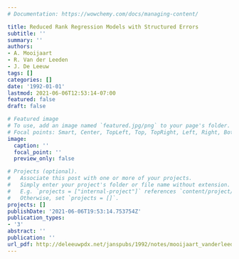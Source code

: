 ```yaml
---
# Documentation: https://wowchemy.com/docs/managing-content/

title: Reduced Rank Regression Models with Structured Errors
subtitle: ''
summary: ''
authors:
- A. Mooijaart
- R. Van der Leeden
- J. De Leeuw
tags: []
categories: []
date: '1992-01-01'
lastmod: 2021-06-06T12:53:14-07:00
featured: false
draft: false

# Featured image
# To use, add an image named `featured.jpg/png` to your page's folder.
# Focal points: Smart, Center, TopLeft, Top, TopRight, Left, Right, BottomLeft, Bottom, BottomRight.
image:
  caption: ''
  focal_point: ''
  preview_only: false

# Projects (optional).
#   Associate this post with one or more of your projects.
#   Simply enter your project's folder or file name without extension.
#   E.g. `projects = ["internal-project"]` references `content/project/deep-learning/index.md`.
#   Otherwise, set `projects = []`.
projects: []
publishDate: '2021-06-06T19:53:14.753754Z'
publication_types:
- '3'
abstract: ''
publication: ''
url_pdf: http://deleeuwpdx.net/janspubs/1992/notes/mooijaart_vanderleeden_deleeuw_U_92.pdf
---
```


